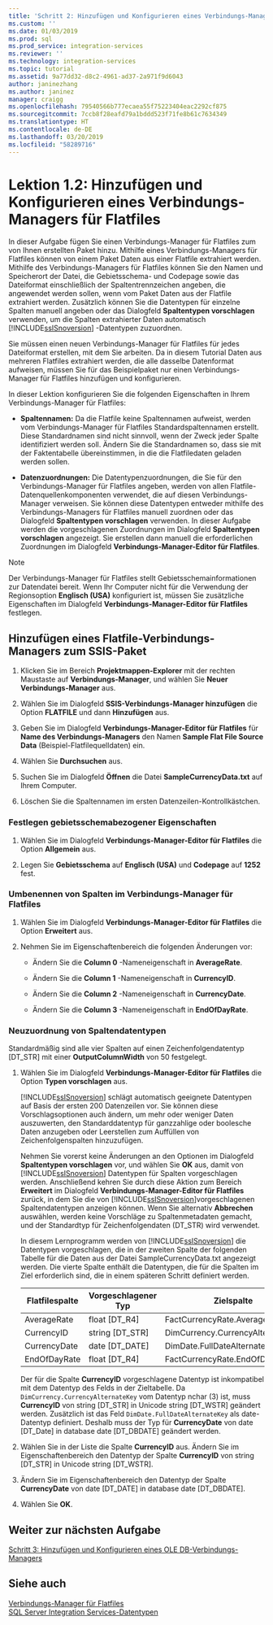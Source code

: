 ```yaml
---
title: 'Schritt 2: Hinzufügen und Konfigurieren eines Verbindungs-Managers für Flatfiles | Microsoft-Dokumentation'
ms.custom: ''
ms.date: 01/03/2019
ms.prod: sql
ms.prod_service: integration-services
ms.reviewer: ''
ms.technology: integration-services
ms.topic: tutorial
ms.assetid: 9a77dd32-d8c2-4961-ad37-2a971f9d6043
author: janinezhang
ms.author: janinez
manager: craigg
ms.openlocfilehash: 79540566b777ecaea55f75223404eac2292cf875
ms.sourcegitcommit: 7ccb8f28eafd79a1bddd523f71fe8b61c7634349
ms.translationtype: HT
ms.contentlocale: de-DE
ms.lasthandoff: 03/20/2019
ms.locfileid: "58289716"
---
```

# <a name="lesson-1-2-add-and-configure-a-flat-file-connection-manager"></a>Lektion 1.2: Hinzufügen und Konfigurieren eines Verbindungs-Managers für Flatfiles

In dieser Aufgabe fügen Sie einen Verbindungs-Manager für Flatfiles zum von Ihnen erstellten Paket hinzu. Mithilfe eines Verbindungs-Managers für Flatfiles können von einem Paket Daten aus einer Flatfile extrahiert werden. Mithilfe des Verbindungs-Managers für Flatfiles können Sie den Namen und Speicherort der Datei, die Gebietsschema- und Codepage sowie das Dateiformat einschließlich der Spaltentrennzeichen angeben, die angewendet werden sollen, wenn vom Paket Daten aus der Flatfile extrahiert werden. Zusätzlich können Sie die Datentypen für einzelne Spalten manuell angeben oder das Dialogfeld **Spaltentypen vorschlagen** verwenden, um die Spalten extrahierter Daten automatisch [!INCLUDE[ssISnoversion](../includes/ssisnoversion-md.md)] -Datentypen zuzuordnen.  
  
Sie müssen einen neuen Verbindungs-Manager für Flatfiles für jedes Dateiformat erstellen, mit dem Sie arbeiten. Da in diesem Tutorial Daten aus mehreren Flatfiles extrahiert werden, die alle dasselbe Datenformat aufweisen, müssen Sie für das Beispielpaket nur einen Verbindungs-Manager für Flatfiles hinzufügen und konfigurieren.  
  
In dieser Lektion konfigurieren Sie die folgenden Eigenschaften in Ihrem Verbindungs-Manager für Flatfiles:  
  
-   **Spaltennamen:** Da die Flatfile keine Spaltennamen aufweist, werden vom Verbindungs-Manager für Flatfiles Standardspaltennamen erstellt. Diese Standardnamen sind nicht sinnvoll, wenn der Zweck jeder Spalte identifiziert werden soll. Ändern Sie die Standardnamen so, dass sie mit der Faktentabelle übereinstimmen, in die die Flatfiledaten geladen werden sollen.  
  
-   **Datenzuordnungen:** Die Datentypenzuordnungen, die Sie für den Verbindungs-Manager für Flatfiles angeben, werden von allen Flatfile-Datenquellenkomponenten verwendet, die auf diesen Verbindungs-Manager verweisen. Sie können diese Datentypen entweder mithilfe des Verbindungs-Managers für Flatfiles manuell zuordnen oder das Dialogfeld **Spaltentypen vorschlagen** verwenden. In dieser Aufgabe werden die vorgeschlagenen Zuordnungen im Dialogfeld **Spaltentypen vorschlagen** angezeigt. Sie erstellen dann manuell die erforderlichen Zuordnungen im Dialogfeld **Verbindungs-Manager-Editor für Flatfiles**.  
  
> [!NOTE]
> Der Verbindungs-Manager für Flatfiles stellt Gebietsschemainformationen zur Datendatei bereit. Wenn Ihr Computer nicht für die Verwendung der Regionsoption **Englisch (USA)** konfiguriert ist, müssen Sie zusätzliche Eigenschaften im Dialogfeld **Verbindungs-Manager-Editor für Flatfiles** festlegen.  
  
## <a name="add-a-flat-file-connection-manager-to-the-ssis-package"></a>Hinzufügen eines Flatfile-Verbindungs-Managers zum SSIS-Paket  
  
1.  Klicken Sie im Bereich **Projektmappen-Explorer** mit der rechten Maustaste auf **Verbindungs-Manager**, und wählen Sie **Neuer Verbindungs-Manager** aus.
1. Wählen Sie im Dialogfeld **SSIS-Verbindungs-Manager hinzufügen** die Option **FLATFILE** und dann **Hinzufügen** aus.
  
2.  Geben Sie im Dialogfeld **Verbindungs-Manager-Editor für Flatfiles** für **Name des Verbindungs-Managers** den Namen **Sample Flat File Source Data** (Beispiel-Flatfilequelldaten) ein.  
  
3.  Wählen Sie **Durchsuchen** aus.  
  
4.  Suchen Sie im Dialogfeld **Öffnen** die Datei **SampleCurrencyData.txt** auf Ihrem Computer.  
  
5.  Löschen Sie die Spaltennamen im ersten Datenzeilen-Kontrollkästchen.  
  
### <a name="set-locale-sensitive-properties"></a>Festlegen gebietsschemabezogener Eigenschaften  
  
1.  Wählen Sie im Dialogfeld **Verbindungs-Manager-Editor für Flatfiles** die Option **Allgemein** aus.  
  
2.  Legen Sie **Gebietsschema** auf **Englisch (USA)** und **Codepage** auf **1252** fest.  
  
### <a name="rename-columns-in-the-flat-file-connection-manager"></a>Umbenennen von Spalten im Verbindungs-Manager für Flatfiles  
  
1.  Wählen Sie im Dialogfeld **Verbindungs-Manager-Editor für Flatfiles** die Option **Erweitert** aus.  
  
2.  Nehmen Sie im Eigenschaftenbereich die folgenden Änderungen vor:  
  
    -   Ändern Sie die **Column 0** -Nameneigenschaft in **AverageRate**.  
  
    -   Ändern Sie die **Column 1** -Nameneigenschaft in **CurrencyID**.  
  
    -   Ändern Sie die **Column 2** -Nameneigenschaft in **CurrencyDate**.  
  
    -   Ändern Sie die **Column 3** -Nameneigenschaft in **EndOfDayRate**.  
  
### <a name="remap-column-data-types"></a>Neuzuordnung von Spaltendatentypen  
  
Standardmäßig sind alle vier Spalten auf einen Zeichenfolgendatentyp [DT_STR] mit einer **OutputColumnWidth** von 50 festgelegt.  

1.  Wählen Sie im Dialogfeld **Verbindungs-Manager-Editor für Flatfiles** die Option **Typen vorschlagen** aus.  
  
    [!INCLUDE[ssISnoversion](../includes/ssisnoversion-md.md)] schlägt automatisch geeignete Datentypen auf Basis der ersten 200 Datenzeilen vor. Sie können diese Vorschlagsoptionen auch ändern, um mehr oder weniger Daten auszuwerten, den Standarddatentyp für ganzzahlige oder boolesche Daten anzugeben oder Leerstellen zum Auffüllen von Zeichenfolgenspalten hinzuzufügen.  
  
    Nehmen Sie vorerst keine Änderungen an den Optionen im Dialogfeld **Spaltentypen vorschlagen** vor, und wählen Sie **OK** aus, damit von [!INCLUDE[ssISnoversion](../includes/ssisnoversion-md.md)] Datentypen für Spalten vorgeschlagen werden. Anschließend kehren Sie durch diese Aktion zum Bereich **Erweitert** im Dialogfeld **Verbindungs-Manager-Editor für Flatfiles** zurück, in dem Sie die von [!INCLUDE[ssISnoversion](../includes/ssisnoversion-md.md)]vorgeschlagenen Spaltendatentypen anzeigen können. Wenn Sie alternativ **Abbrechen** auswählen, werden keine Vorschläge zu Spaltenmetadaten gemacht, und der Standardtyp für Zeichenfolgendaten (DT_STR) wird verwendet.  
  
    In diesem Lernprogramm werden von [!INCLUDE[ssISnoversion](../includes/ssisnoversion-md.md)] die Datentypen vorgeschlagen, die in der zweiten Spalte der folgenden Tabelle für die Daten aus der Datei SampleCurrencyData.txt angezeigt werden. Die vierte Spalte enthält die Datentypen, die für die Spalten im Ziel erforderlich sind, die in einem späteren Schritt definiert werden.  
  
    |Flatfilespalte|Vorgeschlagener Typ|Zielspalte|Zieltyp|  
    |--------------------|------------------|----------------------|--------------------|  
    |AverageRate|float [DT_R4]|FactCurrencyRate.AverageRate|FLOAT|  
    |CurrencyID|string [DT_STR]|DimCurrency.CurrencyAlternateKey|nchar(3)|  
    |CurrencyDate|date [DT_DATE]|DimDate.FullDateAlternateKey|date|  
    |EndOfDayRate|float [DT_R4]|FactCurrencyRate.EndOfDayRate|FLOAT|  
  
    Der für die Spalte **CurrencyID** vorgeschlagene Datentyp ist inkompatibel mit dem Datentyp des Felds in der Zieltabelle. Da `DimCurrency.CurrencyAlternateKey` vom Datentyp nchar (3) ist, muss **CurrencyID** von string [DT_STR] in Unicode string [DT_WSTR] geändert werden. Zusätzlich ist das Feld `DimDate.FullDateAlternateKey` als date-Datentyp definiert. Deshalb muss der Typ für **CurrencyDate** von date [DT_Date] in database date [DT_DBDATE] geändert werden.  
  
2.  Wählen Sie in der Liste die Spalte **CurrencyID** aus. Ändern Sie im Eigenschaftenbereich den Datentyp der Spalte **CurrencyID** von string [DT_STR] in Unicode string [DT_WSTR].  
  
3.  Ändern Sie im Eigenschaftenbereich den Datentyp der Spalte **CurrencyDate** von date [DT_DATE] in database date [DT_DBDATE].  
  
4.  Wählen Sie **OK**.  
  
## <a name="go-to-next-task"></a>Weiter zur nächsten Aufgabe
[Schritt 3: Hinzufügen und Konfigurieren eines OLE DB-Verbindungs-Managers](../integration-services/lesson-1-3-adding-and-configuring-an-ole-db-connection-manager.md)  
  
## <a name="see-also"></a>Siehe auch  
[Verbindungs-Manager für Flatfiles](../integration-services/connection-manager/flat-file-connection-manager.md)  
[SQL Server Integration Services-Datentypen](../integration-services/data-flow/integration-services-data-types.md)  
  
  
  
